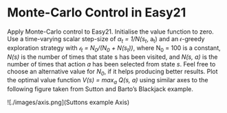 # Monte-Carlo Control in Easy21

Apply Monte-Carlo control to Easy21. Initialise the value function to zero. Use a time-varying scalar step-size of _α<sub>t</sub> = 1/N(s<sub>t</sub>_, a<sub>t</sub>) and an 𝜖-greedy exploration strategy with _𝜖<sub>t</sub> = N<sub>0</sub>/(N<sub>0</sub> + N(s<sub>t</sub>))_, where N<sub>0</sub> = 100 is a constant, _N(s)_ is the number of times that state s has been visited, and _N(s, a)_ is the number of times that action _a_ has been selected from state _s_. Feel free to choose an alternative value for _N<sub>0</sub>_, if it helps producing better results. Plot the optimal value function _V<sub>*</sub>(s) = max<sub>a</sub> Q<sub>*</sub>(s, a)_ using similar axes to the following figure taken from Sutton and Barto’s Blackjack example.

![./images/axis.png](Suttons example Axis)
